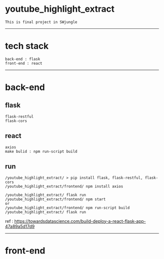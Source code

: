 # youtube_highlight_extract
    This is final project in SWjungle

-----

# tech stack
    back-end : flask
    front-end : react 

-----

# back-end

## flask
    flask-restful
    flask-cors
## react
    axios
    make bulid : npm run-script build

## run
    /youtube_highlight_extract/ > pip install flask, flask-restful, flask-cors
    /youtube_highlight_extract/frontend/ npm install axios

    /youtube_highlight_extract/ flask run
    /youtube_highlight_extract/frontend/ npm start
    or
    /youtube_highlight_extract/frontend/ npm run-script build
    /youtube_highlight_extract/ flask run

ref : https://towardsdatascience.com/build-deploy-a-react-flask-app-47a89a5d17d9

-----

# front-end